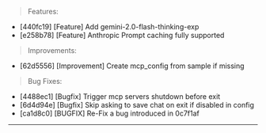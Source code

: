 > Features:
- [440fc19] [Feature] Add gemini-2.0-flash-thinking-exp
- [e258b78] [Feature] Anthropic Prompt caching fully supported

> Improvements:
- [62d5556] [Improvement] Create mcp_config from sample if missing

> Bug Fixes:
- [4488ec1] [Bugfix] Trigger mcp servers shutdown before exit
- [6d4d94e] [Bugfix] Skip asking to save chat on exit if disabled in config
- [ca1d8c0] [BUGFIX] Re-Fix a bug introduced in 0c7f1af


---

